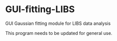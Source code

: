 # GUI-fitting-LIBS
GUI Gaussian fitting module for LIBS data analysis

This program needs to be updated for general use.
